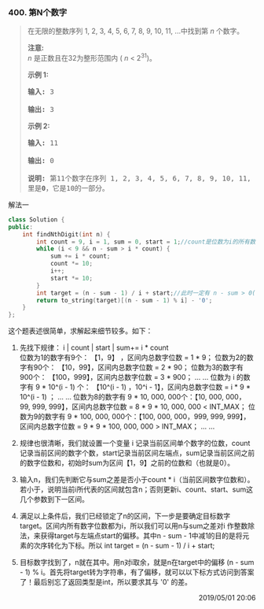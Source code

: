 ### 400. 第N个数字

> <div class="content__2ebE"><p>在无限的整数序列&nbsp;1, 2, 3, 4, 5, 6, 7, 8, 9,
> 10, 11, ...中找到第&nbsp;<em>n&nbsp;</em>个数字。</p>
> 
> <p><strong>注意:</strong><br>
> <em>n&nbsp;</em>是正数且在32为整形范围内&nbsp;(&nbsp;<em>n</em> &lt;
> 2<sup>31</sup>)。</p>
> 
> <p><strong>示例 1:</strong></p>
> 
> <pre><strong>输入:</strong> 3
> 
> <strong>输出:</strong> 3 </pre>
> 
> <p><strong>示例 2:</strong></p>
> 
> <pre><strong>输入:</strong> 11
> 
> <strong>输出:</strong> 0
> 
> <strong>说明:</strong> 第11个数字在序列 1, 2, 3, 4, 5, 6, 7, 8, 9, 10, 11, ...
> 里是<strong>0</strong>，它是10的一部分。 </pre> </div>

解法一
```cpp
class Solution {
public:
    int findNthDigit(int n) {
        int count = 9, i = 1, sum = 0, start = 1;//count是位数为i的所有数字的个数, sum是位数小于i的所有数字个数之和
        while (i < 9 && n - sum > i * count) {
            sum += i * count;
            count *= 10;
            i++;
            start *= 10;
        }
        int target = (n - sum - 1) / i + start;//此时一定有 n - sum > 0(因为=0的情况会被锁定在上一区间)
        return to_string(target)[(n - sum - 1) % i] - '0';
    }
};
```

这个题表述很简单，求解起来细节较多。如下：
1. 先找下规律：
           i       |    count   |    start                  |         sum+=   i * count  
位数为1的数字有9个：     【1，9】 ，区间内总数字位数 = 1 * 9；
位数为2的数字有90个： 【10，99】，区间内总数字位数 = 2 * 90；
位数为3的数字有900个： 【100，999】，区间内总数字位数 = 3 * 900；
... ...
位数为 i 的数字有 9 * 10^(i - 1) 个： 【10^(i - 1) ，10^i - 1】，区间内总数字位数 = i * 9 * 10^(i - 1) ；
... ...
位数为8的数字有 9 * 10, 000, 000个：【10, 000, 000，99, 999, 999】，区间内总数字位数 = 8 * 9 * 10, 000, 000 < INT_MAX；
位数为9的数字有 9 * 100, 000, 000个：【100, 000, 000，999, 999, 999】，区间内总数字位数 = 9 * 9 * 100, 000, 000 > INT_MAX；
... ...
2. 规律也很清晰，我们就设置一个变量 i 记录当前区间单个数字的位数，count记录当前区间的数字个数，start记录当前区间左端点，sum记录当前区间之前的数字位数和，初始时sum为区间【1，9】之前的位数和（也就是0）。
3. 输入n，我们先判断它与sum之差是否小于count * i（当前区间数字位数和）。若小于，说明当前i所代表的区间就包含n；否则更新i、count、start、sum这几个参数到下一区间。
4. 满足以上条件后，我们已经锁定了n的区间，下一步是要确定目标数字target。区间内所有数字位数都为i，所以我们可以用n与sum之差对i 作整数除法，来获得target与左端点start的偏移。其中n - sum - 1中减1的目的是将元素的次序转化为下标。所以
int target = (n - sum - 1) / i + start;

5. 目标数字找到了，n就在其中。用n对i取余，就是n在target中的偏移 (n - sum - 1) % i。首先将target转为字符串，有了偏移，就可以以下标方式访问到答案了！最后别忘了返回类型是int，所以要求其与 '0' 的差。

<div style="text-align: right"> 2019/05/01 20:06   </div>

